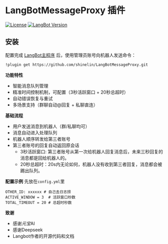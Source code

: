 # LangBotMessageProxy 插件

[![License](https://img.shields.io/badge/License-MIT-blue.svg)](https://opensource.org/licenses/MIT)
[![LangBot Version](https://img.shields.io/badge/LangBot-%3E%3D3.4-green)](https://github.com/RockChinQ/LangBot)

## 安装

配置完成 [LangBot主程序](https://github.com/RockChinQ/LangBot) 后，使用管理员账号向机器人发送命令：

```bash
!plugin get https://github.com/shinelin/LangBotMessageProxy.git
```

**功能特性**
- ​智能消息队列管理​
- ​精准时间控制机制，可配置​（3秒活跃窗口 + 20秒总超时）
- ​自动错误恢复与重试​
- ​多场景支持​（群聊自动@回复 + 私聊直连）


**基础流程**
- 用户发送消息到机器人（群/私聊均可）
- 消息自动进入处理队列
- 机器人顺序转发给第三者账号
- 第三者账号的回复自动返回原会话
    - 3秒活跃窗口: 第三者账号从第一次给机器人回复消息后，未来三秒回复的消息都是回给机器人的。
    - 20秒总超时：20s内无论如何，机器人没有收到第三者回复，消息都会被踢出队列。

**配置示例**
先放在`config.yml`里
```
OTHER_ID: xxxxxx # 自己去日志捞
ACTIVE_WINDOW = 3  # 活跃窗口秒数
TOTAL_TIMEOUT = 20 # 总超时秒数
```

**致谢**
- 感谢*元宝*AI
- 感谢Deepseek
- Langbot作者的开源代码和文档


